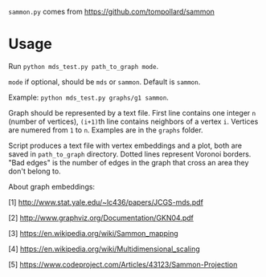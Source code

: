`sammon.py` comes from https://github.com/tompollard/sammon

# Usage

Run `python mds_test.py path_to_graph mode`.

`mode` if optional, should be `mds` or `sammon`. Default is `sammon`.

Example: `python mds_test.py graphs/g1 sammon`.

Graph should be represented by a text file. First line contains one integer `n` (number of vertices), 
`(i+1)`th line contains neighbors of a vertex `i`. Vertices are numered from `1` to `n`. Examples are in the `graphs` folder.

Script produces a text file with vertex embeddings and a plot, both are saved in `path_to_graph` directory. Dotted lines represent Voronoi borders. 
"Bad edges" is the number of edges in the graph that cross an area they don't belong to.



About graph embeddings:

[1] http://www.stat.yale.edu/~lc436/papers/JCGS-mds.pdf

[2] http://www.graphviz.org/Documentation/GKN04.pdf

[3] https://en.wikipedia.org/wiki/Sammon_mapping

[4] https://en.wikipedia.org/wiki/Multidimensional_scaling

[5] https://www.codeproject.com/Articles/43123/Sammon-Projection
